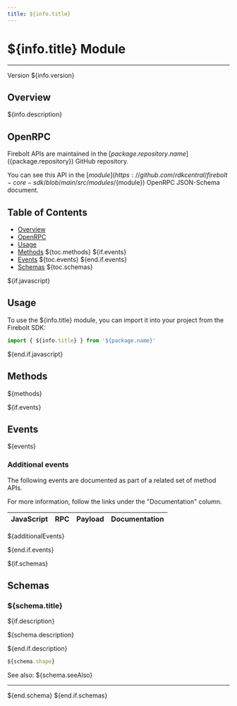 ```yaml
---
title: ${info.title}
---
```


# ${info.title} Module
---
Version ${info.version}

## Overview
 ${info.description}

## OpenRPC
Firebolt APIs are maintained in the [${package.repository.name}](${package.repository}) GitHub repository.

You can see this API in the [${module}](https://github.com/rdkcentral/firebolt-core-sdk/blob/main/src/modules/${module}) OpenRPC JSON-Schema document. 

## Table of Contents
 - [Overview](#overview)
 - [OpenRPC](#openrpc)
 - [Usage](#usage)
 - [Methods](#methods)
${toc.methods}
${if.events}
 - [Events](#events)
${toc.events}
${end.if.events}
 - [Schemas](#schemas)
${toc.schemas}

<span></span>

${if.javascript}
## Usage
To use the ${info.title} module, you can import it into your project from the Firebolt SDK:

```javascript
import { ${info.title} } from '${package.name}'
```
${end.if.javascript}


## Methods
${methods}

${if.events}

## Events

${events}

### Additional events
The following events are documented as part of a related set of method APIs.

For more information, follow the links under the "Documentation" column.

| JavaScript | RPC | Payload | Documentation |
|-------|---------|----------|-------------|
${additionalEvents}

${end.if.events}

${if.schemas}

## Schemas

### ${schema.title}

${if.description}

${schema.description}

${end.if.description}
```typescript
${schema.shape}
```

See also: ${schema.seeAlso}

---
${end.schema}
${end.if.schemas}